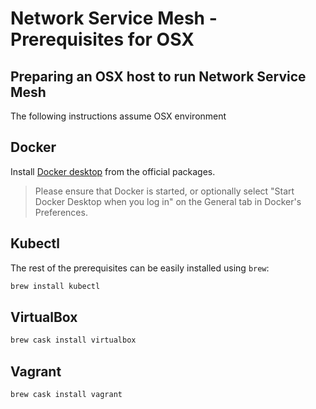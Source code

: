 # Network Service Mesh - Prerequisites for OSX

## Preparing an OSX host to run Network Service Mesh

The following instructions assume OSX environment

## Docker

Install [Docker desktop](https://www.docker.com/products/docker-desktop) from the official packages.

> Please ensure that Docker is started, or optionally select "Start Docker Desktop when you log in" on the General tab in Docker's Preferences.

## Kubectl

The rest of the prerequisites can be easily installed using `brew`:

```bash
brew install kubectl
```

## VirtualBox

```bash
brew cask install virtualbox
```

## Vagrant

```bash
brew cask install vagrant
```
